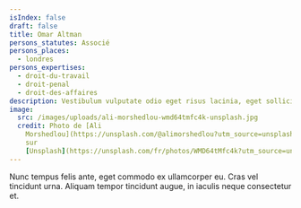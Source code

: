 ```yaml
---
isIndex: false
draft: false
title: Omar Altman
persons_statutes: Associé
persons_places:
  - londres
persons_expertises:
  - droit-du-travail
  - droit-penal
  - droit-des-affaires
description: Vestibulum vulputate odio eget risus lacinia, eget sollicitudin lectus dictum.
image:
  src: /images/uploads/ali-morshedlou-wmd64tmfc4k-unsplash.jpg
  credit: Photo de [Ali
    Morshedlou](https://unsplash.com/@alimorshedlou?utm_source=unsplash&utm_medium=referral&utm_content=creditCopyText)
    sur
    [Unsplash](https://unsplash.com/fr/photos/WMD64tMfc4k?utm_source=unsplash&utm_medium=referral&utm_content=creditCopyText)
---
```


Nunc tempus felis ante, eget commodo ex ullamcorper eu. Cras vel tincidunt urna. Aliquam tempor tincidunt augue, in iaculis neque consectetur et.
